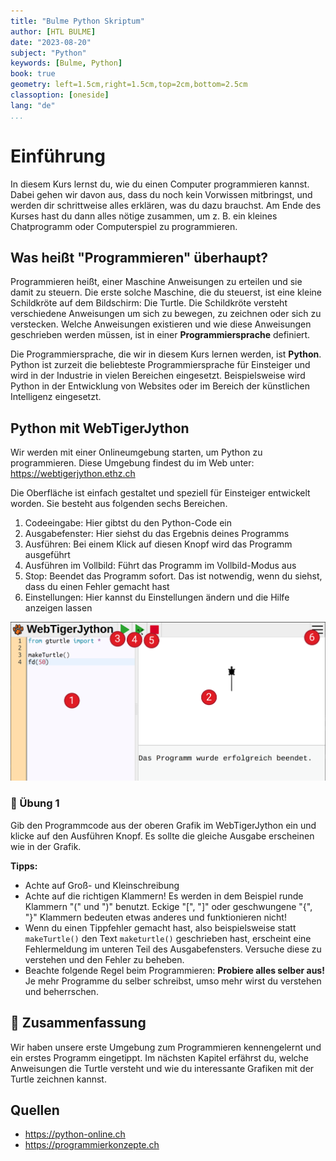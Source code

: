 ```yaml
---
title: "Bulme Python Skriptum"
author: [HTL BULME]
date: "2023-08-20"
subject: "Python"
keywords: [Bulme, Python]
book: true
geometry: left=1.5cm,right=1.5cm,top=2cm,bottom=2.5cm
classoption: [oneside]
lang: "de"
...
```


# Einführung

In diesem Kurs lernst du, wie du einen Computer programmieren kannst.
Dabei gehen wir davon aus, dass du noch kein
Vorwissen mitbringst, und werden dir schrittweise alles erklären, was
du dazu brauchst. Am Ende des Kurses hast du dann alles nötige zusammen,
um z. B. ein kleines Chatprogramm oder Computerspiel zu programmieren.

## Was heißt "Programmieren" überhaupt?

Programmieren heißt, einer Maschine Anweisungen zu erteilen und sie damit zu steuern.
Die erste solche Maschine, die du steuerst, ist eine kleine Schildkröte auf dem Bildschirm: Die Turtle. Die Schildkröte versteht verschiedene Anweisungen um sich zu bewegen,
zu zeichnen oder sich zu verstecken.
Welche Anweisungen existieren und wie diese Anweisungen geschrieben werden müssen,
ist in einer **Programmiersprache** definiert.

Die Programmiersprache, die wir in diesem Kurs lernen werden, ist **Python**.
Python ist zurzeit die beliebteste Programmiersprache für Einsteiger und
wird in der Industrie in vielen Bereichen eingesetzt.
Beispielsweise wird Python in der Entwicklung von Websites oder im Bereich der künstlichen 
Intelligenz eingesetzt.



## Python mit WebTigerJython
Wir werden mit einer Onlineumgebung starten, um Python zu programmieren.
Diese Umgebung findest du im Web unter: https://webtigerjython.ethz.ch


Die Oberfläche ist einfach gestaltet und speziell für Einsteiger entwickelt worden.
Sie besteht aus folgenden sechs Bereichen.

1. Codeeingabe: Hier gibtst du den Python-Code ein
1. Ausgabefenster: Hier siehst du das Ergebnis deines Programms
1. Ausführen: Bei einem Klick auf diesen Knopf wird das Programm ausgeführt
1. Ausführen im Vollbild: Führt das Programm im Vollbild-Modus aus
1. Stop: Beendet das Programm sofort. Das ist notwendig, wenn du siehst,
dass du einen Fehler gemacht hast
1. Einstellungen: Hier kannst du Einstellungen ändern und die Hilfe anzeigen lassen

![WebTigerJython Überblick](./images/webtigerjython.png)



### 📝 Übung 1
Gib den Programmcode aus der oberen Grafik im WebTigerJython ein
und klicke auf den Ausführen Knopf.
Es sollte die gleiche Ausgabe erscheinen wie in der Grafik.


**Tipps:** 
* Achte auf Groß- und Kleinschreibung
* Achte auf die richtigen Klammern! Es werden in dem Beispiel runde Klammern "(" und ")" benutzt. Eckige "[", "]" oder geschwungene "{", "}" Klammern
bedeuten etwas anderes und funktionieren nicht!
* Wenn du einen Tippfehler gemacht hast, also beispielsweise statt `makeTurtle()` 
den Text `maketurtle()` geschrieben hast, erscheint eine Fehlermeldung im
unteren Teil des Ausgabefensters. Versuche diese zu verstehen und den Fehler zu beheben.
* Beachte folgende Regel beim Programmieren: **Probiere
alles selber aus!** Je mehr Programme du selber schreibst, umso mehr
wirst du verstehen und beherrschen.

## 🧭 Zusammenfassung
Wir haben unsere  erste Umgebung zum Programmieren kennengelernt und
ein erstes Programm eingetippt.
Im nächsten Kapitel erfährst du, welche Anweisungen die Turtle versteht
und wie du interessante Grafiken mit der Turtle zeichnen kannst.

## Quellen
* https://python-online.ch
* https://programmierkonzepte.ch




















